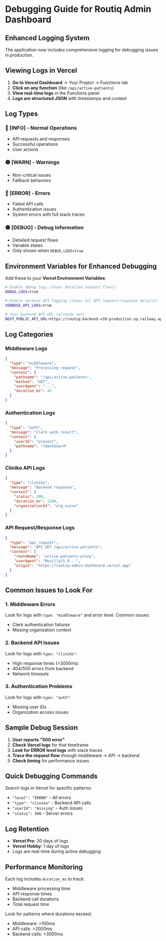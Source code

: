 # Debugging Guide for Routiq Admin Dashboard

## Enhanced Logging System

The application now includes comprehensive logging for debugging issues in production.

## Viewing Logs in Vercel

1. **Go to Vercel Dashboard** → Your Project → Functions tab
2. **Click on any function** (like `/api/active-patients`)
3. **View real-time logs** in the Functions panel
4. **Logs are structured JSON** with timestamps and context

## Log Types

### 🔵 [INFO] - Normal Operations
- API requests and responses
- Successful operations
- User actions

### 🟡 [WARN] - Warnings
- Non-critical issues
- Fallback behaviors

### 🔴 [ERROR] - Errors
- Failed API calls
- Authentication issues
- System errors with full stack traces

### 🟢 [DEBUG] - Debug Information
- Detailed request flows
- Variable states
- Only shown when `DEBUG_LOGS=true`

## Environment Variables for Enhanced Debugging

Add these to your **Vercel Environment Variables**:

```bash
# Enable debug logs (shows detailed request flows)
DEBUG_LOGS=true

# Enable verbose API logging (shows all API request/response details)
VERBOSE_API_LOGS=true

# Your backend API URL (already set)
NEXT_PUBLIC_API_URL=https://routiq-backend-v10-production.up.railway.app
```

## Log Categories

### Middleware Logs
```json
{
  "type": "middleware",
  "message": "Processing request",
  "context": {
    "pathname": "/api/active-patients",
    "method": "GET",
    "userAgent": "...",
    "duration_ms": 45
  }
}
```

### Authentication Logs
```json
{
  "type": "auth",
  "message": "Clerk auth result",
  "context": {
    "userId": "present",
    "pathname": "/dashboard"
  }
}
```

### Cliniko API Logs
```json
{
  "type": "cliniko",
  "message": "Backend response",
  "context": {
    "status": 200,
    "duration_ms": 1200,
    "organizationId": "org_xxxxx"
  }
}
```

### API Request/Response Logs
```json
{
  "type": "api_request",
  "message": "API GET /api/active-patients",
  "context": {
    "routeName": "active-patients-proxy",
    "userAgent": "Mozilla/5.0...",
    "origin": "https://routiq-admin-dashboard.vercel.app"
  }
}
```

## Common Issues to Look For

### 1. Middleware Errors
Look for logs with `type: "middleware"` and error level. Common issues:
- Clerk authentication failures
- Missing organization context

### 2. Backend API Issues
Look for logs with `type: "cliniko"`:
- High response times (>3000ms)
- 404/500 errors from backend
- Network timeouts

### 3. Authentication Problems
Look for logs with `type: "auth"`:
- Missing user IDs
- Organization access issues

## Sample Debug Session

1. **User reports "500 error"**
2. **Check Vercel logs** for that timeframe
3. **Look for ERROR level logs** with stack traces
4. **Trace the request flow** through middleware → API → backend
5. **Check timing** for performance issues

## Quick Debugging Commands

Search logs in Vercel for specific patterns:
- `"level": "ERROR"` - All errors
- `"type": "cliniko"` - Backend API calls
- `"userId": "missing"` - Auth issues
- `"status": 500` - Server errors

## Log Retention

- **Vercel Pro**: 30 days of logs
- **Vercel Hobby**: 1 day of logs
- Logs are real-time during active debugging

## Performance Monitoring

Each log includes `duration_ms` to track:
- Middleware processing time
- API response times
- Backend call durations
- Total request time

Look for patterns where durations exceed:
- Middleware: >100ms
- API calls: >2000ms
- Backend calls: >3000ms 